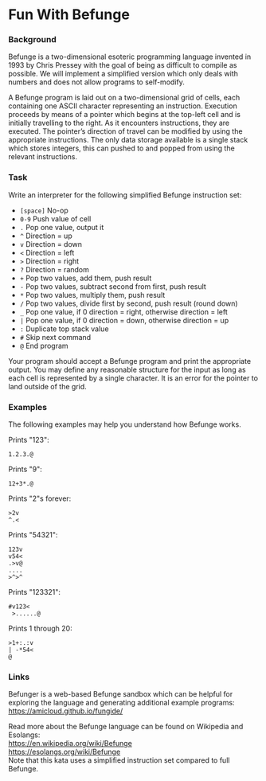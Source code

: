 # Fun With Befunge

### Background
Befunge is a two-dimensional esoteric programming language invented in 1993 by Chris Pressey with the goal of being as difficult to compile as possible. We will implement a simplified version which only deals with numbers and does not allow programs to self-modify.

A Befunge program is laid out on a two-dimensional grid of cells, each containing one ASCII character representing an instruction. Execution proceeds by means of a pointer which begins at the top-left cell and is initially travelling to the right. As it encounters instructions, they are executed. The pointer’s direction of travel can be modified by using the appropriate instructions. The only data storage available is a single stack which stores integers, this can pushed to and popped from using the relevant instructions.

### Task
Write an interpreter for the following simplified Befunge instruction set:

* `[space]`  No-op
* `0-9` Push value of cell
* `.` Pop one value, output it
* `^` Direction = up
* `v` Direction = down
* `<` Direction = left
* `>` Direction = right
* `?` Direction = random
* `+` Pop two values, add them, push result
* `-` Pop two values, subtract second from first, push result
* `*` Pop two values, multiply them, push result
* `/` Pop two values, divide first by second, push result (round down)
* `_` Pop one value, if 0 direction = right, otherwise direction = left
* `|` Pop one value, if 0 direction = down, otherwise direction = up
* `:` Duplicate top stack value
* `#` Skip next command
* `@` End program

Your program should accept a Befunge program and print the appropriate output. You may define any reasonable structure for the input as long as each cell is represented by a single character. It is an error for the pointer to land outside of the grid.

### Examples

The following examples may help you understand how Befunge works.

Prints "123":
```
1.2.3.@
```

Prints "9":
```
12+3*.@
```

Prints "2"s forever:
```
>2v
^.<
```

Prints "54321":
```
123v
v54<
.>v@
....
>^>^
```

Prints "123321":
```
#v123<
 >......@
```

Prints 1 through 20:
```
>1+:.:v
| -*54<
@
```

### Links
Befunger is a web-based Befunge sandbox which can be helpful for exploring the language and generating additional example programs:  
https://amicloud.github.io/fungide/

Read more about the Befunge language can be found on Wikipedia and Esolangs:  
https://en.wikipedia.org/wiki/Befunge  
https://esolangs.org/wiki/Befunge  
Note that this kata uses a simplified instruction set compared to full Befunge.

